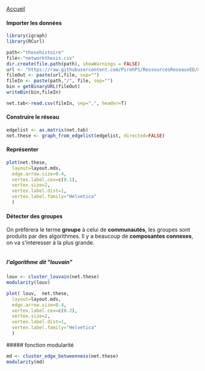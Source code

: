 [Accueil](https://github.com/PirehP1/RessourcesReseauxED/blob/master/README.md)


#### Importer les données 
```R
library(igraph)
library(RCurl)

path<-"thesehistoire"
file<-"networkthesis.csv"
dir.create(file.path(path), showWarnings = FALSE)
url <- "https://raw.githubusercontent.com/PirehP1/RessourcesReseauxED/master/data/"
fileOut <- paste(url,file, sep="")
fileIn <- paste(path,"/", file, sep="")
bin = getBinaryURL(fileOut) 
writeBin(bin,fileIn)  

net.tab<-read.csv(fileIn, sep=",", header=T)
```
#### Construire le réseau 

```R
edgelist <- as.matrix(net.tab)
net.these <- graph_from_edgelist(edgelist, directed=FALSE)

```

#### Représenter 
```R
plot(net.these,
  layout=layout.mds,
  edge.arrow.size=0.4,
  vertex.label.cex=c(0.1),
  vertex.size=2, 
  vertex.label.dist=1,
  vertex.label.family="Helvetica"
  )
```
#### Détecter des groupes 
On préférera le terme **groupe** à celui de **communautés**, les groupes sont produits par des algorithmes. 
Il y a beaucoup de **composantes connexes**, on va s'interesser à la plus grande. 
```R

```

##### l'algorithme dit "louvain"
```R
louv <- cluster_louvain(net.these)
modularity(louv)
```

```R
plot( louv,  net.these,
  layout=layout.mds,
  edge.arrow.size=0.4,
  vertex.label.cex=c(0.2),
  vertex.size=2, 
  vertex.label.dist=1,
  vertex.label.family="Helvetica"
  )
```


##### fonction modularité 
```R
md <- cluster_edge_betweenness(net.these)
modularity(md)
```
